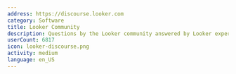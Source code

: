 ```yaml
---
address: https://discourse.looker.com
category: Software
title: Looker Community
description: Questions by the Looker community answered by Looker experts
userCount: 6817
icon: looker-discourse.png
activity: medium
language: en_US
---
```

